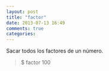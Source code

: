 ```yaml
---
layout: post
title: "factor"
date: 2013-07-13 16:49
comments: true
categories: 
---
```

Sacar todos los factores de un número.

>$ factor 100

